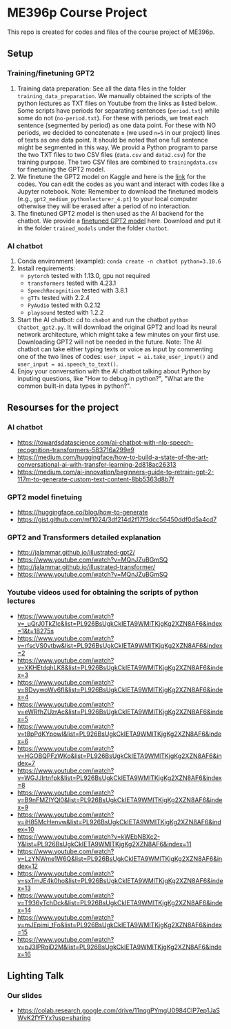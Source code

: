 # ME396p Course Project
This repo is created for codes and files of the course project of ME396p.

## Setup

### Training/finetuning GPT2
1. Training data preparation: See all the data files in the folder `training_data_preparation`. We manually obtained the scripts of the python lectures as TXT files on Youtube from the links as listed below. Some scripts have periods for separating sentences (`period.txt`) while some do not (`no-period.txt`). For these with periods, we treat each sentence (segmented by period) as one data point. For these with NO periods, we decided to concatenate `n` (we used `n=5` in our project) lines of texts as one data point. It should be noted that one full sentence might be segmented in this way. We provid a Python program to parse the two TXT files to two CSV files (`data.csv` and `data2.csv`) for the training purpose. The two CSV files are combined to `trainingdata.csv` for finetuning the GPT2 model.
2. We finetune the GPT2 model on Kaggle and here is the [link](https://www.kaggle.com/code/xingangli/gpt2-finetuning) for the codes. You can edit the codes as you want and interact with codes like a Jupyter notebook. Note: Remember to download the finetuned models (e.g., `gpt2_medium_pythonlecturer_4.pt`) to your local computer otherwise they will be erased after a period of no interaction.
3. The finetuned GPT2 model is then used as the AI backend for the chatbot. We provide a [finetuned GPT2 model](https://drive.google.com/drive/folders/1jJQTTJPZVU_nmTskp9HxT5CY01bgbR6K?usp=share_link) here. Download and put it in the folder `trained_models` under the folder `chatbot`.

### AI chatbot
1. Conda environment (example): ```conda create -n chatbot python=3.10.6 ```
2. Install requirements:
    - `pytorch` tested with 1.13.0, gpu not required
    - `transformers` tested with 4.23.1
    - `SpeechRecognition` tested with 3.8.1
    - `gTTs` tested with 2.2.4
    - `PyAudio` tested with 0.2.12
    - `playsound` tested with 1.2.2
3. Start the AI chatbot: cd to `chabot` and run the chatbot ```python Chatbot_gpt2.py```. It will download the original GPT2 and load its neural network architecture, which might take a few minutes on your first use. Downloading GPT2 will not be needed in the future. Note: The AI chatbot can take either typing texts or voice as input by commenting one of the two lines of codes: ```user_input = ai.take_user_input()``` and ```user_input = ai.speech_to_text()```.
4. Enjoy your conversation with the AI chatbot talking about Python by inputing questions, like "How to debug in python?", "What are the common built-in data types in python?".

## Resourses for the project

### AI chatbot
- https://towardsdatascience.com/ai-chatbot-with-nlp-speech-recognition-transformers-583716a299e9
- https://medium.com/huggingface/how-to-build-a-state-of-the-art-conversational-ai-with-transfer-learning-2d818ac26313
- https://medium.com/ai-innovation/beginners-guide-to-retrain-gpt-2-117m-to-generate-custom-text-content-8bb5363d8b7f 

### GPT2 model finetuing
- https://huggingface.co/blog/how-to-generate
- https://gist.github.com/mf1024/3df214d2f17f3dcc56450ddf0d5a4cd7

### GPT2 and Transformers detailed explanation
- http://jalammar.github.io/illustrated-gpt2/
- https://www.youtube.com/watch?v=MQnJZuBGmSQ
- http://jalammar.github.io/illustrated-transformer/
- https://www.youtube.com/watch?v=MQnJZuBGmSQ

### Youtube videos used for obtaining the scripts of python lectures
- https://www.youtube.com/watch?v=_uQrJ0TkZlc&list=PL926BsUgkCkIETA9WMlTKjgKg2XZN8AF6&index=1&t=18275s
- https://www.youtube.com/watch?v=rfscVS0vtbw&list=PL926BsUgkCkIETA9WMlTKjgKg2XZN8AF6&index=2 
- https://www.youtube.com/watch?v=XKHEtdqhLK8&list=PL926BsUgkCkIETA9WMlTKjgKg2XZN8AF6&index=3 
- https://www.youtube.com/watch?v=8DvywoWv6fI&list=PL926BsUgkCkIETA9WMlTKjgKg2XZN8AF6&index=4 
- https://www.youtube.com/watch?v=eWRfhZUzrAc&list=PL926BsUgkCkIETA9WMlTKjgKg2XZN8AF6&index=5 
- https://www.youtube.com/watch?v=t8pPdKYpowI&list=PL926BsUgkCkIETA9WMlTKjgKg2XZN8AF6&index=6 
- https://www.youtube.com/watch?v=HGOBQPFzWKo&list=PL926BsUgkCkIETA9WMlTKjgKg2XZN8AF6&index=7 
- https://www.youtube.com/watch?v=WGJJIrtnfpk&list=PL926BsUgkCkIETA9WMlTKjgKg2XZN8AF6&index=8 
- https://www.youtube.com/watch?v=B9nFMZIYQl0&list=PL926BsUgkCkIETA9WMlTKjgKg2XZN8AF6&index=9 
- https://www.youtube.com/watch?v=jH85McHenvw&list=PL926BsUgkCkIETA9WMlTKjgKg2XZN8AF6&index=10 
- https://www.youtube.com/watch?v=kWEbNBXc2-Y&list=PL926BsUgkCkIETA9WMlTKjgKg2XZN8AF6&index=11 
- https://www.youtube.com/watch?v=LzYNWme1W6Q&list=PL926BsUgkCkIETA9WMlTKjgKg2XZN8AF6&index=12 
- https://www.youtube.com/watch?v=sxTmJE4k0ho&list=PL926BsUgkCkIETA9WMlTKjgKg2XZN8AF6&index=13 
- https://www.youtube.com/watch?v=T936yTchDck&list=PL926BsUgkCkIETA9WMlTKjgKg2XZN8AF6&index=14 
- https://www.youtube.com/watch?v=mJEpimi_tFo&list=PL926BsUgkCkIETA9WMlTKjgKg2XZN8AF6&index=15 
- https://www.youtube.com/watch?v=pJ3IPRqiD2M&list=PL926BsUgkCkIETA9WMlTKjgKg2XZN8AF6&index=16 

## Lighting Talk
### Our slides
- https://colab.research.google.com/drive/11nqgPYmgU0984CIP7ep1JaSWvK2fYFYx?usp=sharing 
